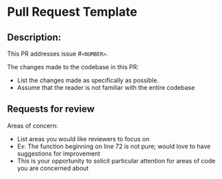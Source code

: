 # Pull Request Template

## Description:

This PR addresses issue #`<NUMBER>`.

The changes made to the codebase in this PR:

* List the changes made as specifically as possible.
* Assume that the reader is not familiar with the entire codebase

## Requests for review

Areas of concern:

* List areas you would like reviewers to focus on
* Ex: The function beginning on line 72 is not pure; would love to have suggestions for improvement
* This is your opportunity to solicit particular attention for areas of code you are concerned about
